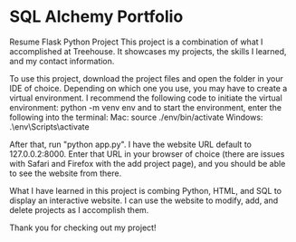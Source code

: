 # SQL Alchemy Portfolio
Resume Flask Python Project
This project is a combination of what I accomplished at Treehouse. It showcases my projects, the skills I learned, and my contact information. 

To use this project, download the project files and open the folder in your IDE of choice. Depending on which one you use, you may have to create a virtual environment. 
I recommend the following code to initiate the virtual environment:
python -m venv env
and to start the environment, enter the following into the terminal:
Mac: source ./env/bin/activate
Windows: .\env\Scripts\activate

After that, run "python app.py". I have the website URL default to 127.0.0.2:8000. Enter that URL in your browser of choice (there are issues with Safari and Firefox with the add project page), and you should be able to see the website from there.

What I have learned in this project is combing Python, HTML, and SQL to display an interactive website. I can use the website to modify, add, and delete projects as I accomplish them. 

Thank you for checking out my project! 